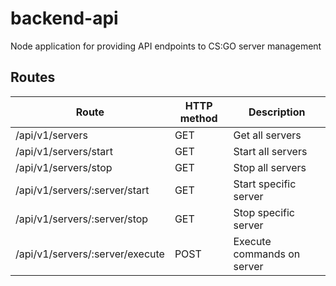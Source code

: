 # backend-api
Node application for providing API endpoints to CS:GO server management


## Routes

| Route                           | HTTP method | Description                |
| ------------------------------- | ----------- | -------------------------- |
| /api/v1/servers                 | GET         | Get all servers            |
| /api/v1/servers/start           | GET         | Start all servers          |
| /api/v1/servers/stop            | GET         | Stop all servers           |
| /api/v1/servers/:server/start   | GET         | Start specific server      |
| /api/v1/servers/:server/stop    | GET         | Stop specific server       |
| /api/v1/servers/:server/execute | POST        | Execute commands on server |
